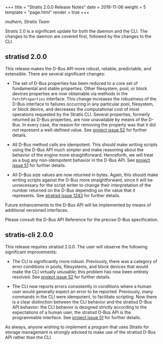 +++
title = "Stratis 2.0.0 Release Notes"
date = 2019-11-06
weight = 5
template = "page.html"
render = true
+++

*mulhern, Stratis Team*

Stratis 2.0 is a significant update for both the daemon and the CLI. The
changes to the daemon are covered first, followed by the changes to the
CLI.

stratisd 2.0.0
--------------

This release makes the D-Bus API more robust, reliable, predictable, and
extensible. There are several significant changes:

* The set of D-Bus properties has been reduced to a core set of fundamental
and stable properties. Other filesystem, pool, or block devices properties are
now obtainable via methods in the `FetchProperties` interface. This change
increases the robustness of the D-Bus interface to failures occurring in any
particular pool, filesystem, or block device, and decreases the computational
cost of most operations requested by the Stratis CLI. Several properties,
formerly returned as D-Bus properties, are now unavailable by means of the
D-Bus. In every case, the reason for removing the property was that it did not
represent a well-defined value. See [project issue 52] for further details.

* All D-Bus method calls are idempotent. This should make writing scripts
using the D-Bus API much simpler and make reasoning about the behavior
of the engine more straightforward. Henceforth, we will treat as a bug any
non-idempotent behavior in the D-Bus API. See [project issue 51] for further
details.

* All D-Bus size values are now returned in bytes. Again, this should make
writing scripts against the D-Bus more straightforward, since it will be
unnecessary for the script writer to change their interpretation of the number
returned on the D-Bus depending on the value that it represents. See
[stratisd issue 1243] for further details.

Future enhancements to the D-Bus API will be implemented by means of
additional versioned interfaces.

Please consult the D-Bus API Reference for the precise D-Bus specification.


stratis-cli 2.0.0
-----------------
This release requires stratisd 2.0.0. The user will observe the following
significant improvements:

* The CLI is significantly more robust. Previously, there was a category of
error conditions in pools, filesystems, and block devices that would make the
CLI virtually unusable; this problem has now been entirely resolved. See
[project issue 52] for further details.

* The CLI now reports errors consistently in conditions where a human user
would generally expect an error to be reported. Previously, many commands in
the CLI were idempotent, to facilitate scripting. Now there is a clear
distinction between the CLI behavior and the stratisd D-Bus API behavior: the
CLI behavior is designed strictly according to the expectations of a human
user, the stratisd D-Bus API is the programmable interface. See
[project issue 51] for further details.

As always, anyone wishing to implement a program that uses Stratis for
storage management is strongly advised to make use of the stratisd D-Bus API
rather than the CLI.


<!-- more -->

[project issue 51]: https://github.com/stratis-storage/project/issues/51
[project issue 52]: https://github.com/stratis-storage/project/issues/52
[stratisd issue 1243]: https://github.com/stratis-storage/stratisd/issues/1243
